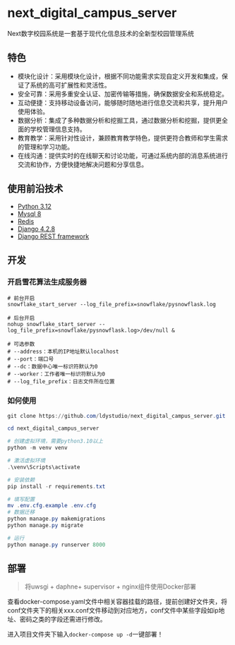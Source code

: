 # next_digital_campus_server
Next数字校园系统是一套基于现代化信息技术的全新型校园管理系统
## 特色

* 模块化设计：采用模块化设计，根据不同功能需求实现自定义开发和集成，保证了系统的高可扩展性和灵活性。
* 安全可靠：采用多重安全认证、加密传输等措施，确保数据安全和系统稳定。
* 互动便捷：支持移动设备访问，能够随时随地进行信息交流和共享，提升用户使用体验。
* 数据分析：集成了多种数据分析和挖掘工具，通过数据分析和挖掘，提供更全面的学校管理信息支持。
* 教育教学：采用针对性设计，兼顾教育教学特色，提供更符合教师和学生需求的管理和学习功能。
* 在线沟通：提供实时的在线聊天和讨论功能，可通过系统内部的消息系统进行交流和协作，方便快捷地解决问题和分享信息。
## 使用前沿技术

- [Python 3.12](https://www.python.org/)
- [Mysql 8](https://www.mysql.com/)
- [Redis](https://redis.io/)
- [Django 4.2.8](https://www.djangoproject.com/)
- [Django REST framework](https://www.django-rest-framework.org/)

## 开发

### 开启雪花算法生成服务器

```shell
# 前台开启
snowflake_start_server --log_file_prefix=snowflake/pysnowflask.log

# 后台开启
nohup snowflake_start_server --log_file_prefix=snowflake/pysnowflask.log>/dev/null &

# 可选参数
# --address：本机的IP地址默认localhost
# --port：端口号
# --dc：数据中心唯一标识符默认为0
# --worker：工作者唯一标识符默认为0
# --log_file_prefix：日志文件所在位置
```

### 如何使用

```powershell
git clone https://github.com/ldystudio/next_digital_campus_server.git

cd next_digital_campus_server

# 创建虚拟环境，需要python3.10以上
python -m venv venv

# 激活虚拟环境
.\venv\Scripts\activate

# 安装依赖
pip install -r requirements.txt

# 填写配置
mv .env.cfg.example .env.cfg
# 数据迁移
python manage.py makemigrations
python manage.py migrate

# 运行
python manage.py runserver 8000
```

## 部署

> 将uwsgi + daphne+ supervisor + nginx组件使用Docker部署

查看docker-compose.yaml文件中相关容器挂载的路径，提前创建好文件夹，将conf文件夹下的相关xxx.conf文件移动到对应地方，conf文件中某些字段如ip地址、密码之类的字段还需进行修改。

进入项目文件夹下输入``docker-compose up -d``一键部署！

